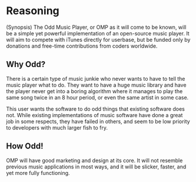 # Reasoning

(Synopsis) The Odd Music Player, or OMP as it will come to be known, will be a simple yet powerful implementation of an open-source music player. It will aim to compete with iTunes directly for userbase, but be funded only by donations and free-time contributions from coders worldwide.

## Why Odd?

There is a certain type of music junkie who never wants to have to tell the music player what to do. They want to have a huge music library and have the player never get into a boring algorithm where it manages to play the same song twice in an 8 hour period, or even the same artist in some case. 

This user wants the software to do odd things that existing software does not. While existing implementations of music software have done a great job in some respects, they have failed in others, and seem to be low priority to developers with much larger fish to fry. 

## How Odd!

OMP will have good marketing and design at its core. It will not resemble previous music applications in most ways, and it will be slicker, faster, and yet more fully functioning. 